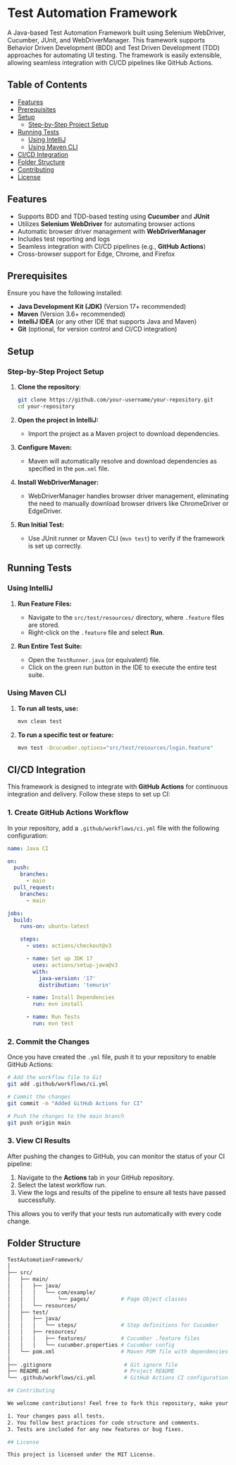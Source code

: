 # Test Automation Framework

A Java-based Test Automation Framework built using Selenium WebDriver, Cucumber, JUnit, and WebDriverManager. This framework supports Behavior Driven Development (BDD) and Test Driven Development (TDD) approaches for automating UI testing. The framework is easily extensible, allowing seamless integration with CI/CD pipelines like GitHub Actions.

## Table of Contents

- [Features](#features)
- [Prerequisites](#prerequisites)
- [Setup](#setup)
  - [Step-by-Step Project Setup](#step-by-step-project-setup)
- [Running Tests](#running-tests)
  - [Using IntelliJ](#using-intellij)
  - [Using Maven CLI](#using-maven-cli)
- [CI/CD Integration](#cicd-integration)
- [Folder Structure](#folder-structure)
- [Contributing](#contributing)
- [License](#license)

## Features

- Supports BDD and TDD-based testing using **Cucumber** and **JUnit**
- Utilizes **Selenium WebDriver** for automating browser actions
- Automatic browser driver management with **WebDriverManager**
- Includes test reporting and logs
- Seamless integration with CI/CD pipelines (e.g., **GitHub Actions**)
- Cross-browser support for Edge, Chrome, and Firefox

## Prerequisites

Ensure you have the following installed:

- **Java Development Kit (JDK)** (Version 17+ recommended)
- **Maven** (Version 3.6+ recommended)
- **IntelliJ IDEA** (or any other IDE that supports Java and Maven)
- **Git** (optional, for version control and CI/CD integration)
  
## Setup

### Step-by-Step Project Setup

1. **Clone the repository**:
   ```bash
   git clone https://github.com/your-username/your-repository.git
   cd your-repository

2. **Open the project in IntelliJ:**
   - Import the project as a Maven project to download dependencies.

3. **Configure Maven:**
   - Maven will automatically resolve and download dependencies as specified in the `pom.xml` file.

4. **Install WebDriverManager:**
   - WebDriverManager handles browser driver management, eliminating the need to manually download browser drivers like ChromeDriver or EdgeDriver.

5. **Run Initial Test:**
   - Use JUnit runner or Maven CLI (`mvn test`) to verify if the framework is set up correctly.

## Running Tests

### Using IntelliJ

1. **Run Feature Files:**
   - Navigate to the `src/test/resources/` directory, where `.feature` files are stored.
   - Right-click on the `.feature` file and select **Run**.

2. **Run Entire Test Suite:**
   - Open the `TestRunner.java` (or equivalent) file.
   - Click on the green run button in the IDE to execute the entire test suite.

### Using Maven CLI

1. **To run all tests, use:**
   ```bash
   mvn clean test

2. **To run a specific test or feature:**
   ```bash
   mvn test -Dcucumber.options="src/test/resources/login.feature"

## CI/CD Integration

This framework is designed to integrate with **GitHub Actions** for continuous integration and delivery. Follow these steps to set up CI:

### 1. Create GitHub Actions Workflow

In your repository, add a `.github/workflows/ci.yml` file with the following configuration:

```yaml
name: Java CI

on:
  push:
    branches:
      - main
  pull_request:
    branches:
      - main

jobs:
  build:
    runs-on: ubuntu-latest

    steps:
      - uses: actions/checkout@v3

      - name: Set up JDK 17
        uses: actions/setup-java@v3
        with:
          java-version: '17'
          distribution: 'temurin'

      - name: Install Dependencies
        run: mvn install

      - name: Run Tests
        run: mvn test
```

### 2. Commit the Changes

Once you have created the `.yml` file, push it to your repository to enable GitHub Actions:

```bash
# Add the workflow file to Git
git add .github/workflows/ci.yml

# Commit the changes
git commit -m "Added GitHub Actions for CI"

# Push the changes to the main branch
git push origin main
```

### 3. View CI Results

After pushing the changes to GitHub, you can monitor the status of your CI pipeline:

1. Navigate to the **Actions** tab in your GitHub repository.
2. Select the latest workflow run.
3. View the logs and results of the pipeline to ensure all tests have passed successfully.

This allows you to verify that your tests run automatically with every code change.

## Folder Structure

```bash
TestAutomationFramework/
│
├── src/
│   ├── main/
│   │   ├── java/
│   │   │   └── com/example/
│   │   │       └── pages/          # Page Object classes
│   │   └── resources/
│   ├── test/
│   │   ├── java/
│   │   │   └── steps/              # Step definitions for Cucumber
│   │   ├── resources/
│   │   │   ├── features/           # Cucumber .feature files
│   │   │   └── cucumber.properties # Cucumber config
│   └── pom.xml                     # Maven POM file with dependencies
│
├── .gitignore                       # Git ignore file
├── README.md                        # Project README
└── .github/workflows/ci.yml         # GitHub Actions CI configuration

## Contributing

We welcome contributions! Feel free to fork this repository, make your changes, and create a pull request. Before contributing, please ensure:

1. Your changes pass all tests.
2. You follow best practices for code structure and comments.
3. Tests are included for any new features or bug fixes.

## License

This project is licensed under the MIT License.







